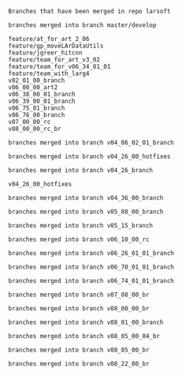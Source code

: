     Branches that have been merged in repo larsoft

    branches merged into branch master/develop

    feature/at_for_art_2_06
    feature/gp_moveLArDataUtils
    feature/jgreer_hitcnn
    feature/team_for_art_v3_02
    feature/team_for_v06_34_01_01
    feature/team_with_larg4
    v02_01_00_branch
    v06_00_00_art2
    v06_38_00_01_branch
    v06_39_00_01_branch
    v06_75_01_branch
    v06_76_00_branch
    v07_00_00_rc
    v08_00_00_rc_br

    branches merged into branch v04_06_02_01_branch

    branches merged into branch v04_26_00_hotfixes

    branches merged into branch v04_26_branch

    v04_26_00_hotfixes

    branches merged into branch v04_36_00_branch

    branches merged into branch v05_08_00_branch

    branches merged into branch v05_15_branch

    branches merged into branch v06_10_00_rc

    branches merged into branch v06_26_01_01_branch

    branches merged into branch v06_70_01_01_branch

    branches merged into branch v06_74_01_01_branch

    branches merged into branch v07_08_00_br

    branches merged into branch v08_00_00_br

    branches merged into branch v08_01_00_branch

    branches merged into branch v08_05_00_04_br

    branches merged into branch v08_05_00_br

    branches merged into branch v08_22_00_br
